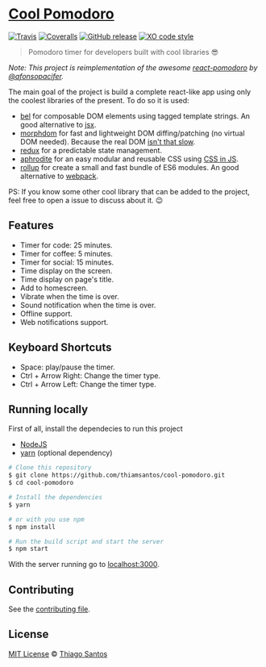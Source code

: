 # [Cool Pomodoro](https://thiamsantos.github.io/cool-pomodoro/)

[![Travis](https://img.shields.io/travis/thiamsantos/cool-pomodoro.svg)](https://travis-ci.org/thiamsantos/cool-pomodoro)
[![Coveralls](https://img.shields.io/coveralls/thiamsantos/cool-pomodoro.svg)](https://coveralls.io/github/thiamsantos/cool-pomodoro?branch=master)
[![GitHub release](https://img.shields.io/github/release/thiamsantos/cool-pomodoro.svg)](https://github.com/thiamsantos/cool-pomodoro/releases/latest)
[![XO code style](https://img.shields.io/badge/code_style-XO-5ed9c7.svg)](https://github.com/sindresorhus/xo)

>Pomodoro timer for developers built with cool libraries :sunglasses:

*Note: This project is reimplementation of the awesome [react-pomodoro](https://github.com/afonsopacifer/react-pomodoro) by [@afonsopacifer](https://github.com/afonsopacifer).*

The main goal of the project is build a complete react-like app using only the coolest libraries of the present. To do so it is used:
- [bel](https://github.com/shama/bel) for composable DOM elements using tagged template strings. An good alternative to [jsx](https://facebook.github.io/react/docs/introducing-jsx.html).
- [morphdom](https://github.com/patrick-steele-idem/morphdom) for fast and lightweight DOM diffing/patching (no virtual DOM needed). Because the real DOM [isn't that slow](https://github.com/patrick-steele-idem/morphdom#isnt-the-dom-slow).
- [redux](https://github.com/reactjs/redux) for a predictable state management.
- [aphrodite](https://github.com/Khan/aphrodite) for an easy modular and reusable CSS using [CSS in JS](https://speakerdeck.com/vjeux/react-css-in-js).
- [rollup](http://rollupjs.org/) for create a small and fast bundle of ES6 modules. An good alternative to [webpack](https://webpack.js.org/).

PS: If you know some other cool library that can be added to the project, feel free to open a issue to discuss about it. :wink:

## Features
- Timer for code: 25 minutes.
- Timer for coffee: 5 minutes.
- Timer for social: 15 minutes.
- Time display on the screen.
- Time display on page's title.
- Add to homescreen.
- Vibrate when the time is over.
- Sound notification when the time is over.
- Offline support.
- Web notifications support.

## Keyboard Shortcuts
- Space: play/pause the timer.
- Ctrl + Arrow Right: Change the timer type.
- Ctrl + Arrow Left: Change the timer type.

## Running locally
First of all, install the dependecies to run this project
- [NodeJS](https://nodejs.org/en/)
- [yarn](https://yarnpkg.com/) (optional dependency)

```sh
# Clone this repository
$ git clone https://github.com/thiamsantos/cool-pomodoro.git
$ cd cool-pomodoro

# Install the dependencies
$ yarn

# or with you use npm
$ npm install

# Run the build script and start the server
$ npm start
```
With the server running go to [localhost:3000](http://localhost:3000).

## Contributing
See the [contributing file](CONTRIBUTING.md).

## License
[MIT License](LICENSE.md) &copy; [Thiago Santos](https://thiamsantos.github.io/)

